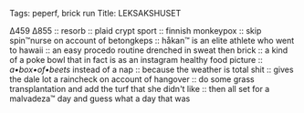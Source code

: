 Tags: peperf, brick run
Title: LEKSAKSHUSET
  
∆459 ∆855 :: resorb :: plaid crypt sport :: finnish monkeypox :: skip spin™nurse on account of betongkeps :: håkan™ is an elite athlete who went to hawaii :: an easy procedo routine drenched in sweat then brick :: a kind of a poke bowl that in fact is as an instagram healthy food picture :: _a•box•of•beets_ instead of a nap :: because the weather is total shit :: gives the dale lot a raincheck on account of hangover :: do some grass transplantation and add the turf that she didn't like :: then all set for a malvadeza™ day and guess what a day that was  